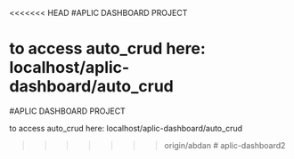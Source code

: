 <<<<<<< HEAD
#APLIC DASHBOARD PROJECT

to access auto_crud here:
localhost/aplic-dashboard/auto_crud
=======
#APLIC DASHBOARD PROJECT

to access auto_crud here:
localhost/aplic-dashboard/auto_crud
>>>>>>> origin/abdan
#   a p l i c - d a s h b o a r d 2  
 